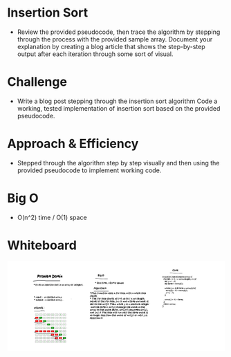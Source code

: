 # Insertion Sort
 * Review the provided pseudocode, then trace the algorithm by stepping through the process with the provided sample array. Document your explanation by creating a blog article that shows the step-by-step output after each iteration through some sort of visual.

# Challenge
 * Write a blog post stepping through the insertion sort algorithm Code a working, tested implementation of insertion sort based on the provided pseudocode.
# Approach & Efficiency
 * Stepped through the algorithm step by step visually and then using the provided pseudocode to implement working code.
# Big O 
 * O(n^2) time / O(1) space

# Whiteboard

<img src = "./Whiteboard-6_13_2021,9_40_33PM.png">